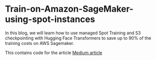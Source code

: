 # Train-on-Amazon-SageMaker-using-spot-instances

In this blog, we will learn how to use managed Spot Training and S3 checkpointing with Hugging Face Transformers to save up to 90% of the training costs on AWS Sagemaker.

This contains code for the article [Medium article]( https://medium.com/@shwet.prakash97/train-on-amazon-sagemaker-using-spot-instances-9f934317134a)
